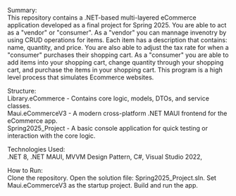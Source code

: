 Summary:                         
This repository contains a .NET-based multi-layered eCommerce application developed as a final project for Spring 2025. You are able to act as a "vendor" or "consumer". 
As a "vendor" you can mannage invenotry by using CRUD operations for items. Each item has a description that contains: name, quantity, and price. You are also able to 
adjust the tax rate for when a "consumer" purchases their shopping cart. As a "consumer" you are able to add items into your shopping cart, change quantity through 
your shopping cart, and purchase the items in your shopping cart. This program is a high level process that simulates Ecommerce websites.

Structure:            
Library.eCommerce - Contains core logic, models, DTOs, and service classes.   
Maui.eCommerceV3 - A modern cross-platform .NET MAUI frontend for the eCommerce app.   
Spring2025_Project - A basic console application for quick testing or interaction with the core logic.   

Technologies Used:                                             
.NET 8, 
.NET MAUI, 
MVVM Design Pattern, 
C#, 
Visual Studio 2022, 

How to Run:                                           
Clone the repository.
Open the solution file: Spring2025_Project.sln.
Set Maui.eCommerceV3 as the startup project.
Build and run the app.
